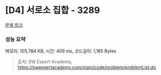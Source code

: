 # [D4] 서로소 집합 - 3289 

[문제 링크](https://swexpertacademy.com/main/code/problem/problemDetail.do?contestProbId=AWBJKA6qr2oDFAWr) 

### 성능 요약

메모리: 105,784 KB, 시간: 409 ms, 코드길이: 1,185 Bytes



> 출처: SW Expert Academy, https://swexpertacademy.com/main/code/problem/problemList.do